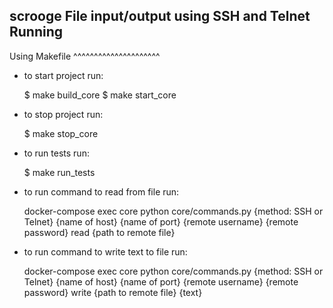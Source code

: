 scrooge
File input/output using SSH and Telnet
Running
--------------

Using Makefile
^^^^^^^^^^^^^^^^^^^^^

*  to start project run:

    $ make build_core
    $ make start_core

*  to stop project run:

    $ make stop_core

*  to run tests run:

    $ make run_tests

* to run command to read from file run:
    
    docker-compose exec core python core/commands.py {method: SSH or Telnet} {name of host} {name of port} {remote username} {remote password} read {path to remote file}

* to run command to write text to file run:
    
    docker-compose exec core python core/commands.py {method: SSH or Telnet} {name of host} {name of port} {remote username} {remote password} write {path to remote file} {text}